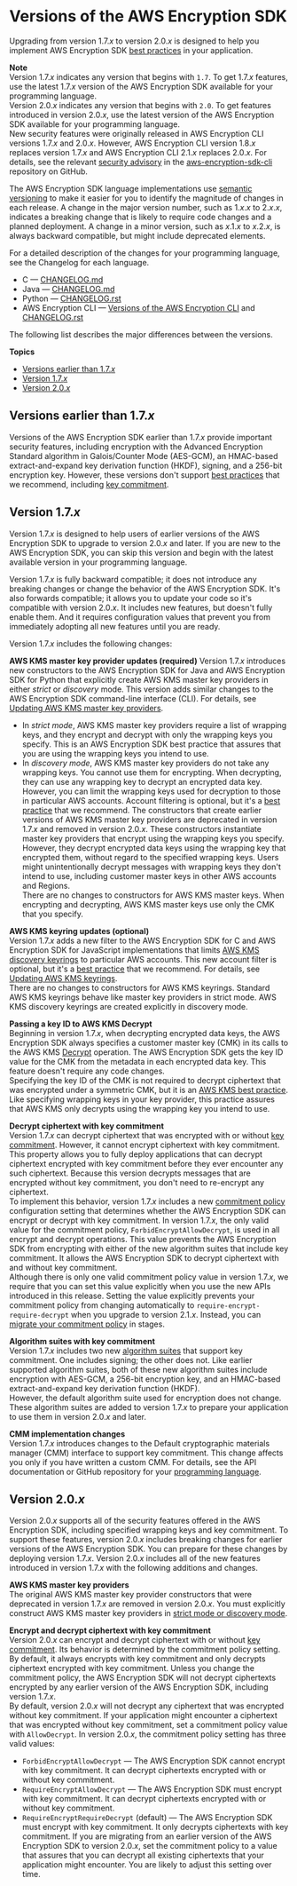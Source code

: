# Versions of the AWS Encryption SDK<a name="about-versions"></a>

Upgrading from version 1\.7\.*x* to version 2\.0\.*x* is designed to help you implement AWS Encryption SDK [best practices](best-practices.md) in your application\. 

**Note**  
Version 1\.7\.*x* indicates any version that begins with `1.7`\. To get 1\.7\.*x* features, use the latest 1\.7\.*x* version of the AWS Encryption SDK available for your programming language\.  
Version 2\.0\.*x* indicates any version that begins with `2.0`\. To get features introduced in version 2\.0\.*x*, use the latest version of the AWS Encryption SDK available for your programming language\.  
New security features were originally released in AWS Encryption CLI versions 1\.7\.*x* and 2\.0\.*x*\. However, AWS Encryption CLI version 1\.8\.*x* replaces version 1\.7\.*x* and AWS Encryption CLI 2\.1\.*x* replaces 2\.0\.*x*\. For details, see the relevant [security advisory](https://github.com/aws/aws-encryption-sdk-cli/security/advisories/GHSA-2xwp-m7mq-7q3r) in the [aws\-encryption\-sdk\-cli](https://github.com/aws/aws-encryption-sdk-cli/) repository on GitHub\.

The AWS Encryption SDK language implementations use [semantic versioning](https://semver.org/) to make it easier for you to identify the magnitude of changes in each release\. A change in the major version number, such as 1\.*x*\.*x* to 2\.*x*\.*x*, indicates a breaking change that is likely to require code changes and a planned deployment\. A change in a minor version, such as *x*\.1\.*x* to *x*\.2\.*x*, is always backward compatible, but might include deprecated elements\. 

For a detailed description of the changes for your programming language, see the Changelog for each language\. 
+ C — [CHANGELOG\.md](https://github.com/aws/aws-encryption-sdk-c/blob/master/CHANGELOG.md)
+ Java — [CHANGELOG\.md](https://github.com/aws/aws-encryption-sdk-java/blob/master/CHANGELOG.md)
+ Python — [CHANGELOG\.rst](https://github.com/aws/aws-encryption-sdk-python/blob/master/CHANGELOG.rst)
+ AWS Encryption CLI — [Versions of the AWS Encryption CLI](crypto-cli-versions.md) and [CHANGELOG\.rst](https://github.com/aws/aws-encryption-sdk-cli/blob/master/CHANGELOG.rst)

The following list describes the major differences between the versions\. 

**Topics**
+ [Versions earlier than 1\.7\.*x*](#versions-earlier)
+ [Version 1\.7\.*x*](#version-1.7)
+ [Version 2\.0\.*x*](#version-2)

## Versions earlier than 1\.7\.*x*<a name="versions-earlier"></a>

Versions of the AWS Encryption SDK earlier than 1\.7\.*x* provide important security features, including encryption with the Advanced Encryption Standard algorithm in Galois/Counter Mode \(AES\-GCM\), an HMAC\-based extract\-and\-expand key derivation function \(HKDF\), signing, and a 256\-bit encryption key\. However, these versions don't support [best practices](best-practices.md) that we recommend, including [key commitment](concepts.md#key-commitment)\. 

## Version 1\.7\.*x*<a name="version-1.7"></a>

Version 1\.7\.*x* is designed to help users of earlier versions of the AWS Encryption SDK to upgrade to version 2\.0\.*x* and later\. If you are new to the AWS Encryption SDK, you can skip this version and begin with the latest available version in your programming language\.

Version 1\.7\.*x* is fully backward compatible; it does not introduce any breaking changes or change the behavior of the AWS Encryption SDK\. It's also forwards compatible; it allows you to update your code so it's compatible with version 2\.0\.*x*\. It includes new features, but doesn't fully enable them\. And it requires configuration values that prevent you from immediately adopting all new features until you are ready\.

Version 1\.7\.*x* includes the following changes:

**AWS KMS master key provider updates \(required\)**  <a name="changes-to-mkps"></a>
Version 1\.7\.*x* introduces new constructors to the AWS Encryption SDK for Java and AWS Encryption SDK for Python that explicitly create AWS KMS master key providers in either *strict* or *discovery* mode\. This version adds similar changes to the AWS Encryption SDK command\-line interface \(CLI\)\. For details, see [Updating AWS KMS master key providers](migrate-mkps-v2.md)\.  
+ In *strict mode*, AWS KMS master key providers require a list of wrapping keys, and they encrypt and decrypt with only the wrapping keys you specify\. This is an AWS Encryption SDK best practice that assures that you are using the wrapping keys you intend to use\. 
+ In *discovery mode*, AWS KMS master key providers do not take any wrapping keys\. You cannot use them for encrypting\. When decrypting, they can use any wrapping key to decrypt an encrypted data key\. However, you can limit the wrapping keys used for decryption to those in particular AWS accounts\. Account filtering is optional, but it's a [best practice](best-practices.md) that we recommend\.
The constructors that create earlier versions of AWS KMS master key providers are deprecated in version 1\.7\.*x* and removed in version 2\.0\.*x*\. These constructors instantiate master key providers that encrypt using the wrapping keys you specify\. However, they decrypt encrypted data keys using the wrapping key that encrypted them, without regard to the specified wrapping keys\. Users might unintentionally decrypt messages with wrapping keys they don't intend to use, including customer master keys in other AWS accounts and Regions\.  
There are no changes to constructors for AWS KMS master keys\. When encrypting and decrypting, AWS KMS master keys use only the CMK that you specify\.

**AWS KMS keyring updates \(optional\)**  
Version 1\.7\.*x* adds a new filter to the AWS Encryption SDK for C and AWS Encryption SDK for JavaScript implementations that limits [AWS KMS discovery keyrings](choose-keyring.md#kms-keyring-discovery) to particular AWS accounts\. This new account filter is optional, but it's a [best practice](best-practices.md) that we recommend\. For details, see [Updating AWS KMS keyrings](migrate-keyrings-v2.md)\.  
There are no changes to constructors for AWS KMS keyrings\. Standard AWS KMS keyrings behave like master key providers in strict mode\. AWS KMS discovery keyrings are created explicitly in discovery mode\. 

**Passing a key ID to AWS KMS Decrypt**  
Beginning in version 1\.7\.*x*, when decrypting encrypted data keys, the AWS Encryption SDK always specifies a customer master key \(CMK\) in its calls to the AWS KMS [Decrypt](https://docs.aws.amazon.com/kms/latest/APIReference/API_Decrypt.html) operation\. The AWS Encryption SDK gets the key ID value for the CMK from the metadata in each encrypted data key\. This feature doesn't require any code changes\.  
Specifying the key ID of the CMK is not required to decrypt ciphertext that was encrypted under a symmetric CMK, but it is an [AWS KMS best practice](https://docs.aws.amazon.com/kms/latest/APIReference/API_Decrypt.html#KMS-Decrypt-request-KeyId)\. Like specifying wrapping keys in your key provider, this practice assures that AWS KMS only decrypts using the wrapping key you intend to use\.

**Decrypt ciphertext with key commitment**  
Version 1\.7\.*x* can decrypt ciphertext that was encrypted with or without [key commitment](concepts.md#key-commitment)\. However, it cannot encrypt ciphertext with key commitment\. This property allows you to fully deploy applications that can decrypt ciphertext encrypted with key commitment before they ever encounter any such ciphertext\. Because this version decrypts messages that are encrypted without key commitment, you don't need to re\-encrypt any ciphertext\.  
To implement this behavior, version 1\.7\.*x* includes a new [commitment policy](concepts.md#commitment-policy) configuration setting that determines whether the AWS Encryption SDK can encrypt or decrypt with key commitment\. In version 1\.7\.*x*, the only valid value for the commitment policy, `ForbidEncryptAllowDecrypt`, is used in all encrypt and decrypt operations\. This value prevents the AWS Encryption SDK from encrypting with either of the new algorithm suites that include key commitment\. It allows the AWS Encryption SDK to decrypt ciphertext with and without key commitment\.   
Although there is only one valid commitment policy value in version 1\.7\.*x*, we require that you can set this value explicitly when you use the new APIs introduced in this release\. Setting the value explicitly prevents your commitment policy from changing automatically to `require-encrypt-require-decrypt` when you upgrade to version 2\.1\.*x*\. Instead, you can [migrate your commitment policy](migrate-commitment-policy.md) in stages\.

**Algorithm suites with key commitment**  
Version 1\.7\.*x* includes two new [algorithm suites](supported-algorithms.md) that support key commitment\. One includes signing; the other does not\. Like earlier supported algorithm suites, both of these new algorithm suites include encryption with AES\-GCM, a 256\-bit encryption key, and an HMAC\-based extract\-and\-expand key derivation function \(HKDF\)\.  
However, the default algorithm suite used for encryption does not change\. These algorithm suites are added to version 1\.7\.*x* to prepare your application to use them in version 2\.0\.*x* and later\. 

**CMM implementation changes**  
Version 1\.7\.*x* introduces changes to the Default cryptographic materials manager \(CMM\) interface to support key commitment\. This change affects you only if you have written a custom CMM\. For details, see the API documentation or GitHub repository for your [programming language](programming-languages.md)\.

## Version 2\.0\.*x*<a name="version-2"></a>

Version 2\.0\.*x* supports all of the security features offered in the AWS Encryption SDK, including specified wrapping keys and key commitment\. To support these features, version 2\.0\.*x* includes breaking changes for earlier versions of the AWS Encryption SDK\. You can prepare for these changes by deploying version 1\.7\.*x*\. Version 2\.0\.*x* includes all of the new features introduced in version 1\.7\.*x* with the following additions and changes\.

**AWS KMS master key providers**  
The original AWS KMS master key provider constructors that were deprecated in version 1\.7\.*x* are removed in version 2\.0\.*x*\. You must explicitly construct AWS KMS master key providers in [strict mode or discovery mode](migrate-mkps-v2.md)\.

**Encrypt and decrypt ciphertext with key commitment**  
Version 2\.0\.*x* can encrypt and decrypt ciphertext with or without [key commitment](concepts.md#key-commitment)\. Its behavior is determined by the commitment policy setting\. By default, it always encrypts with key commitment and only decrypts ciphertext encrypted with key commitment\. Unless you change the commitment policy, the AWS Encryption SDK will not decrypt ciphertexts encrypted by any earlier version of the AWS Encryption SDK, including version 1\.7\.*x*\.  
By default, version 2\.0\.*x* will not decrypt any ciphertext that was encrypted without key commitment\. If your application might encounter a ciphertext that was encrypted without key commitment, set a commitment policy value with `AllowDecrypt`\.
In version 2\.0\.*x*, the commitment policy setting has three valid values:  
+ `ForbidEncryptAllowDecrypt` — The AWS Encryption SDK cannot encrypt with key commitment\. It can decrypt ciphertexts encrypted with or without key commitment\. 
+ `RequireEncryptAllowDecrypt` — The AWS Encryption SDK must encrypt with key commitment\. It can decrypt ciphertexts encrypted with or without key commitment\. 
+ `RequireEncryptRequireDecrypt` \(default\) — The AWS Encryption SDK must encrypt with key commitment\. It only decrypts ciphertexts with key commitment\. 
If you are migrating from an earlier version of the AWS Encryption SDK to version 2\.0\.*x*, set the commitment policy to a value that assures that you can decrypt all existing ciphertexts that your application might encounter\. You are likely to adjust this setting over time\.